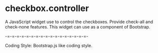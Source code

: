 checkbox.controller
===================

A JavaScript widget use to control the checkboxes. Provide check-all and check-none features.
This widget can use as a component of Bootstrap.

-=-=-=-=-=-=-=-=-=-=-=-=-=-=-=-=-=-

Coding Style: Bootstrap.js like coding style.
